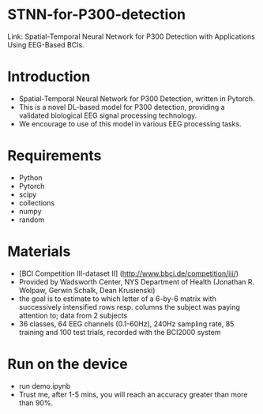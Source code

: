 # STNN-for-P300-detection
Link: Spatial-Temporal Neural Network for P300 Detection with Applications Using EEG-Based BCIs.
# Introduction
* Spatial-Temporal Neural Network for P300 Detection, written in Pytorch.  
* This is a novel DL-based model for P300 detection, providing a validated biological EEG signal processing technology.  
* We encourage to use of this model in various EEG processing tasks.
# Requirements
* Python  
* Pytorch  
* scipy
* collections
* numpy
* random
# Materials
* [BCI Competition III-dataset II] (http://www.bbci.de/competition/iii/)
* Provided by Wadsworth Center, NYS Department of Health (Jonathan R. Wolpaw, Gerwin Schalk, Dean Krusienski)
* the goal is to estimate to which letter of a 6-by-6 matrix with successively intensified rows resp. columns the subject was paying attention to; data from 2 subjects
* 36 classes, 64 EEG channels (0.1-60Hz), 240Hz sampling rate, 85 training and 100 test trials, recorded with the BCI2000 system 
# Run on the device
* run demo.ipynb
* Trust me, after 1-5 mins, you will reach an accuracy greater than more than 90%.
